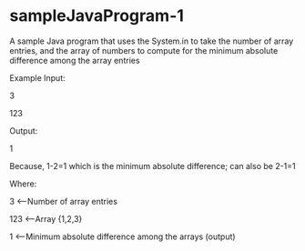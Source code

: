 # sampleJavaProgram-1
A sample Java program that uses the System.in to take the number of array entries, and the array of numbers to compute for the minimum absolute difference among the array entries

Example Input:

3

123

Output:

1

Because, 1-2=1 which is the minimum absolute difference; can also be 2-1=1

Where:

3 <--Number of array entries

123 <--Array {1,2,3}

1 <--Minimum absolute difference among the arrays (output)
